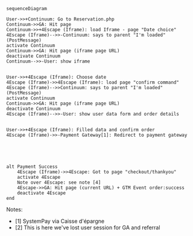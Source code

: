 ```mermaid
sequenceDiagram

User->>+Continuum: Go to Reservation.php
Continuum->>GA: Hit page
Continuum->>+4Escape (Iframe): load Iframe - page "Date choice"
4Escape (Iframe)-->>-Continuum: says to parent "I'm loaded" (PostMessage)
activate Continuum
Continuum->>GA: Hit page (iframe page URL)
deactivate Continuum
Continuum-->>-User: show iframe


User->>+4Escape (Iframe): Choose date
4Escape (Iframe)->>4Escape (Iframe): load page "confirm command"
4Escape (Iframe)-->>Continuum: says to parent "I'm loaded" (PostMessage)
activate Continuum
Continuum->>GA: Hit page (iframe page URL)
deactivate Continuum
4Escape (Iframe)-->>-User: show user data form and order details


User->>+4Escape (Iframe): Filled data and confirm order
4Escape (Iframe)->>-Payment Gateway[1]: Redirect to payment gateway 





alt Payment Success
	4Escape (Iframe)->>4Escape: Got to page "checkout/thankyou"
	activate 4Escape
	Note over 4Escape: see note [4]
	4Escape->>GA: Hit page (current URL) + GTM Event order:success
	deactivate 4Escape
end
```

Notes:
* [1] SystemPay via Caisse d'épargne
* [2] This is here we've lost user session for GA and referral 
<!--stackedit_data:
eyJoaXN0b3J5IjpbNzcyMDk5OTM4LDE5MjUzMjYyMzgsOTYyOT
k5MTUxLC0xOTU5NjAyODMyXX0=
-->